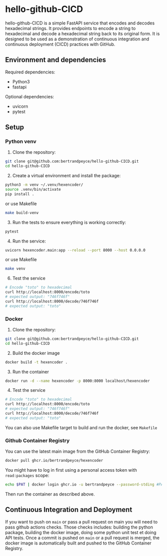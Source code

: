 # hello-github-CICD

hello-github-CICD is a simple FastAPI service that encodes and decodes hexadecimal strings. It provides endpoints to encode a string to hexadecimal and decode a hexadecimal string back to its original form.
It is designed to be used as a demonstration of continuous integration and continuous deployment (CICD) practices with GitHub.

## Environment and dependencies

Required dependencies:

- Python3
- fastapi

Optional dependencies:

- uvicorn
- pytest

## Setup

### Python venv

1. Clone the repository:

```bash
git clone git@github.com:bertrandpeyce/hello-github-CICD.git
cd hello-github-CICD
```

2. Create a virtual environment and install the package:

```bash
python3 -m venv ~/.venv/hexencoder/
source .venv/bin/activate
pip install .
```

or use Makefile

```bash
make build-venv
```

3. Run the tests to ensure everything is working correctly:

```bash
pytest
```

4. Run the service:

```bash
uvicorn hexencoder.main:app --reload --port 8000 --host 0.0.0.0
```

or use Makefile

```bash
make venv
```

6. Test the service

```bash
# Encode "toto" to hexadecimal
curl http://localhost:8000/encode/toto
# expected output: "746f746f"
curl http://localhost:8000/decode/746f746f
# expected output: "toto"
```

### Docker

1. Clone the repository:

```bash
git clone git@github.com:bertrandpeyce/hello-github-CICD.git
cd hello-github-CICD
```

2. Build the docker image

```bash
docker build -t hexencoder .
```

3. Run the container

```bash
docker run -d --name hexencoder -p 8000:8000 localhost/hexencoder
```

4. Test the service

```bash
# Encode "toto" to hexadecimal
curl http://localhost:8000/encode/toto
# expected output: "746f746f"
curl http://localhost:8000/decode/746f746f
# expected output: "toto"
```

You can also use Makefile target to build and run the docker, see `Makefile`

### Github Container Registry

You can use the latest main image from the GitHub Container Registry:

```bash
docker pull ghcr.io/bertrandpeyce/hexencoder
```

You might have to log in first using a personal access token with `read:packages` scope:

```bash
echo $PAT | docker login ghcr.io -u bertrandpeyce --password-stding #PAT is an env variable containing your personal access token
```

Then run the container as described above.

## Continuous Integration and Deployment

If you want to push on `main` or pass a pull request on main you will need to pass github actions checks.
Those checks includes: building the python package, building the docker image, doing some python unit test et doing API tests.
Once a commit is pushed on `main` or a pull request is merged, the docker image is automatically built and pushed to the GitHub Container Registry.
